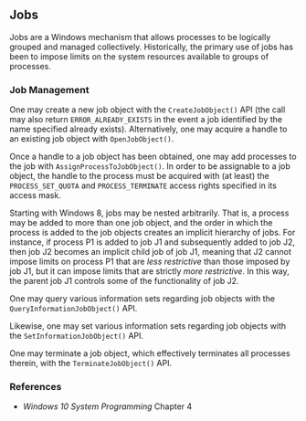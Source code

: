 ## Jobs

Jobs are a Windows mechanism that allows processes to be logically grouped and managed collectively. Historically, the primary use of jobs has been to impose limits on the system resources available to groups of processes.

### Job Management

One may create a new job object with the `CreateJobObject()` API (the call may also return `ERROR_ALREADY_EXISTS` in the event a job identified by the name specified already exists). Alternatively, one may acquire a handle to an existing job object with `OpenJobObject()`.

Once a handle to a job object has been obtained, one may add processes to the job with `AssignProcessToJobObject()`. In order to be assignable to a job object, the handle to the process must be acquired with (at least) the `PROCESS_SET_QUOTA` and `PROCESS_TERMINATE` access rights specified in its access mask.

Starting with Windows 8, jobs may be nested arbitrarily. That is, a process may be added to more than one job object, and the order in which the process is added to the job objects creates an implicit hierarchy of jobs. For instance, if process P1 is added to job J1 and subsequently added to job J2, then job J2 becomes an implicit child job of job J1, meaning that J2 cannot impose limits on process P1 that are _less restrictive_ than those imposed by job J1, but it can impose limits that are strictly _more restrictive_. In this way, the parent job J1 controls some of the functionality of job J2.

One may query various information sets regarding job objects with the `QueryInformationJobObject()` API.

Likewise, one may set various information sets regarding job objects with the `SetInformationJobObject()` API.

One may terminate a job object, which effectively terminates all processes therein, with the `TerminateJobObject()` API.

### References

- _Windows 10 System Programming_ Chapter 4